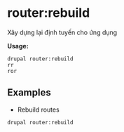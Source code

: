# router:rebuild
Xây dựng lại định tuyến cho ứng dụng

**Usage:**
```
drupal router:rebuild
rr
ror
```

## Examples
* Rebuild routes
```
drupal router:rebuild
```
